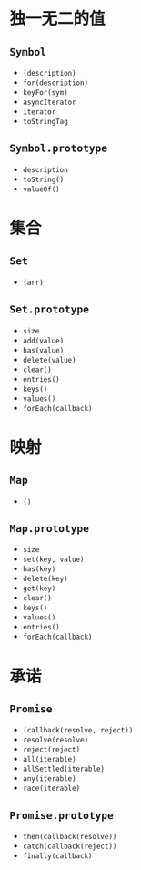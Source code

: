 # 独一无二的值
## `Symbol`
- `(description)`
- `for(description)`
- `keyFor(sym)`
- `asyncIterator`
- `iterator`
- `toStringTag`
## `Symbol.prototype`
- `description`
- `toString()`
- `valueOf()`
# 集合
## `Set`
- `(arr)`
## `Set.prototype`
- `size`
- `add(value)`
- `has(value)`
- `delete(value)`
- `clear()`
- `entries()`
- `keys()`
- `values()`
- `forEach(callback)`
# 映射
## `Map`
- `()`
## `Map.prototype`
- `size`
- `set(key, value)`
- `has(key)`
- `delete(key)`
- `get(key)`
- `clear()`
- `keys()`
- `values()`
- `entries()`
- `forEach(callback)`
# 承诺
## `Promise`
- `(callback(resolve, reject))`
- `resolve(resolve)`
- `reject(reject)`
- `all(iterable)`
- `allSettled(iterable)`
- `any(iterable)`
- `race(iterable)`
## `Promise.prototype`
- `then(callback(resolve))`
- `catch(callback(reject))`
- `finally(callback)`